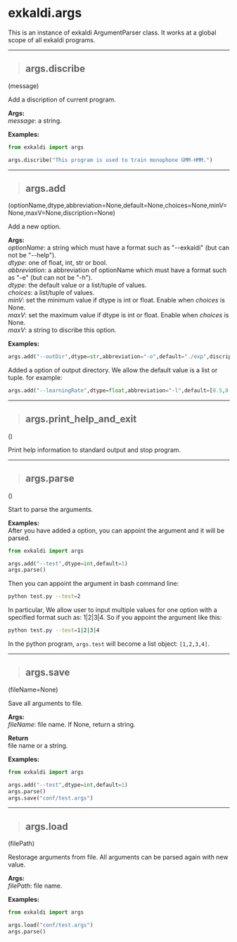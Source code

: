 # exkaldi.args

This is an instance of exkaldi ArgumentParser class.
It works at a global scope of all exkaldi programs.

-----------------------------------------------------
>## args.discribe
(message)

Add a discription of current program.

**Args:**  
_message_: a string.

**Examples:**  
```python
from exkaldi import args

args.discribe("This program is used to train monophone GMM-HMM.")
```
-----------------------------------------------------
>## args.add
(optionName,dtype,abbreviation=None,default=None,choices=None,minV=None,maxV=None,discription=None)

Add a new option.

**Args:**  
_optionName_: a string which must have a format such as "--exkaldi" (but can not be "--help").  
_dtype_: one of float, int, str or bool.  
_abbreviation_: a abbreviation of optionName which must have a format such as "-e" (but can not be "-h").  
_dtype_: the default value or a list/tuple of values.  
_choices_: a list/tuple of values.  
_minV_: set the minimum value if dtype is int or float. Enable when _choices_ is None.  
_maxV_: set the maximum value if dtype is int or float. Enable when _choices_ is None.  
_maxV_: a string to discribe this option.  

**Examples:**  
```python
args.add("--outDir",dtype=str,abbreviation="-o",default="./exp",discription="the output directory.")
```
Added a option of output directory. We allow the default value is a list or tuple. for example:
```python
args.add("--learningRate",dtype=float,abbreviation="-l",default=[0.5,0.2,0.1],discription="the learning rate of optimizer.")
```
-----------------------------------------------------
>## args.print_help_and_exit
()

Print help information to standard output and stop program.

-----------------------------------------------------
>## args.parse
()

Start to parse the arguments. 

**Examples:**  
After you have added a option, you can appoint the argument and it will be parsed.
```python
from exkaldi import args

args.add("--test",dtype=int,default=1)
args.parse()
```
Then you can appoint the argument in bash command line:
```bash
python test.py --test=2
```
In particular, We allow user to input multiple values for one option with a specified format such as: 1|2|3|4. So if you appoint the argument like this:
```bash
python test.py --test=1|2|3|4
```
In the python program, `args.test` will become a list object: `[1,2,3,4]`.

-----------------------------------------------------
>## args.save
(fileName=None)

Save all arguments to file.

**Args:**  
_fileName_: file name. If None, return a string.  

**Return**  
file name or a string.

**Examples:**  
```python
from exkaldi import args

args.add("--test",dtype=int,default=1)
args.parse()
args.save("conf/test.args")
```

-----------------------------------------------------
>## args.load
(filePath)

Restorage arguments from file. All arguments can be parsed again with new value.

**Args:**  
_filePath_: file name.  

**Examples:**  
```python
from exkaldi import args

args.load("conf/test.args")
args.parse()
```




